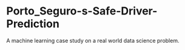 # Porto_Seguro-s-Safe-Driver-Prediction
A machine learning case study on a real world data science problem.
